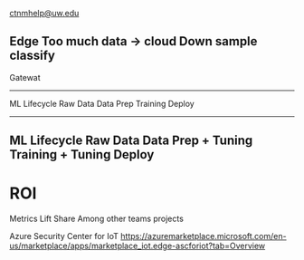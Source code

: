 ctnmhelp@uw.edu

Edge
Too much data -> cloud
    Down sample
    classify
---
Gatewat





--------
ML Lifecycle
Raw Data
Data Prep 
Training
Deploy

---
ML Lifecycle
Raw Data
Data Prep + Tuning 
Training + Tuning
Deploy
---
# ROI
Metrics
Lift
Share Among other teams projects


Azure Security Center for IoT
https://azuremarketplace.microsoft.com/en-us/marketplace/apps/marketplace_iot.edge-ascforiot?tab=Overview
